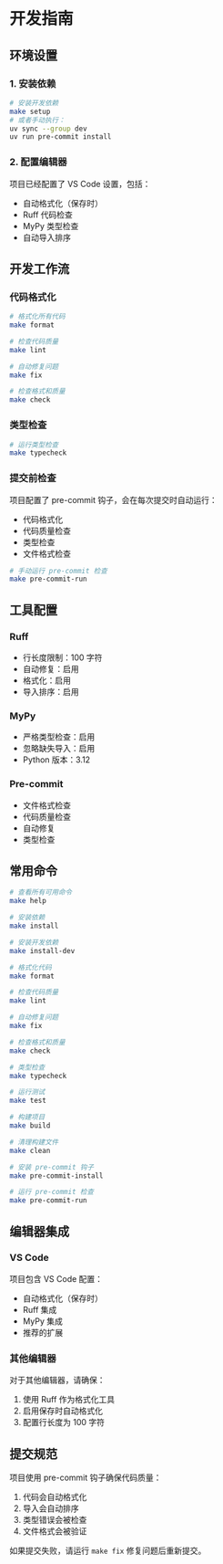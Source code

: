 # 开发指南

## 环境设置

### 1. 安装依赖

```bash
# 安装开发依赖
make setup
# 或者手动执行：
uv sync --group dev
uv run pre-commit install
```

### 2. 配置编辑器

项目已经配置了 VS Code 设置，包括：
- 自动格式化（保存时）
- Ruff 代码检查
- MyPy 类型检查
- 自动导入排序

## 开发工作流

### 代码格式化

```bash
# 格式化所有代码
make format

# 检查代码质量
make lint

# 自动修复问题
make fix

# 检查格式和质量
make check
```

### 类型检查

```bash
# 运行类型检查
make typecheck
```

### 提交前检查

项目配置了 pre-commit 钩子，会在每次提交时自动运行：
- 代码格式化
- 代码质量检查
- 类型检查
- 文件格式检查

```bash
# 手动运行 pre-commit 检查
make pre-commit-run
```

## 工具配置

### Ruff

- 行长度限制：100 字符
- 自动修复：启用
- 格式化：启用
- 导入排序：启用

### MyPy

- 严格类型检查：启用
- 忽略缺失导入：启用
- Python 版本：3.12

### Pre-commit

- 文件格式检查
- 代码质量检查
- 自动修复
- 类型检查

## 常用命令

```bash
# 查看所有可用命令
make help

# 安装依赖
make install

# 安装开发依赖
make install-dev

# 格式化代码
make format

# 检查代码质量
make lint

# 自动修复问题
make fix

# 检查格式和质量
make check

# 类型检查
make typecheck

# 运行测试
make test

# 构建项目
make build

# 清理构建文件
make clean

# 安装 pre-commit 钩子
make pre-commit-install

# 运行 pre-commit 检查
make pre-commit-run
```

## 编辑器集成

### VS Code

项目包含 VS Code 配置：
- 自动格式化（保存时）
- Ruff 集成
- MyPy 集成
- 推荐的扩展

### 其他编辑器

对于其他编辑器，请确保：
1. 使用 Ruff 作为格式化工具
2. 启用保存时自动格式化
3. 配置行长度为 100 字符

## 提交规范

项目使用 pre-commit 钩子确保代码质量：
1. 代码会自动格式化
2. 导入会自动排序
3. 类型错误会被检查
4. 文件格式会被验证

如果提交失败，请运行 `make fix` 修复问题后重新提交。 
